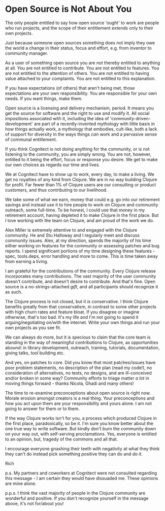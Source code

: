 Open Source is Not About You
============================

The only people entitled to say how open source 'ought' to work are people who run projects, and the scope of their entitlement extends only to their own projects.

Just because someone open sources something does not imply they owe the world a change in their status, focus and effort, e.g. from inventor to community manager.

As a user of something open source you are not thereby entitled to anything at all. You are not entitled to contribute. You are not entitled to features. You are not entitled to the attention of others.  You are not entitled to having value attached to your complaints. You are not entitled to this explanation.

If you have expectations (of others) that aren't being met, those expectations are your own responsibility. You are responsible for your own needs. If you want things, make them.

Open source is a licensing and delivery mechanism, period. It means you get the source for software and the right to use and modify it. All social impositions associated with it, including the idea of 'community-driven-development' are part of a recently-invented mythology with little basis in how things actually work, a mythology that embodies, cult-like, both a lack of support for diversity in the ways things *can* work and a pervasive sense of communal entitlement.

If you think Cognitect is not doing anything for the community, or is not listening to the community, you are simply wrong. You are not, however, entitled to it being the effort, focus or response you desire. We get to make our own choices as regards our time and lives.

We at Cognitect have to show up to work, every day, to make a living. We get no royalties of any kind from Clojure. We are in no way building Clojure for profit. Far fewer than 1% of Clojure users are our consulting or product customers, and thus contributing to our livelihood. 

We take some of what we earn, money that could e.g. go into our retirement savings and instead use it to hire people to work on Clojure and community outreach, some full-time. To be honest, I could use that money in my retirement account, having depleted it to make Clojure in the first place. But I love working with the team on Clojure, and am proud of the work we do.

Alex Miller is extremely attentive to and engaged with the Clojure community. He and Stu Halloway and I regularly meet and discuss community issues. Alex, at my direction, spends the majority of his time either working on features for the community or assessing patches and bug reports. I spend significant portions of my time designing these features - spec, tools.deps, error handling and more to come. This is time taken away from earning a living.

I am grateful for the contributions of the community. Every Clojure release incorporates many contributions. The vast majority of the user community doesn't contribute, and doesn't desire to contribute. And that's fine. Open source is a no-strings-attached *gift*, and all participants should recognize it as such.

The Clojure process is not closed, but it *is* conservative. I think Clojure benefits greatly from that conservatism, in contrast to some other projects with high churn rates and feature bloat. If you disagree or imagine otherwise, that's too bad. It's my life and I'm not going to spend it arguing/negotiating on/with the internet. Write your own things and run your own projects as you see fit.

We can always do more, but it is specious to claim that the core team is standing in the way of meaningful contributions to Clojure, as opportunities abound: in library development, outreach, training, tutorials, documentation, giving talks, tool building etc. 

And yes, on patches to core. Did you know that most patches/issues have poor problem statements, no description of the plan (read my code!), no consideration of alternatives, no tests, no designs, and are ill-conceived and/or broken in some way? Community efforts to triage matter *a lot* in moving things forward - thanks Nicola, Ghadi and many others!

The time to re-examine preconceptions about open source is right now. Morale erosion amongst creators is a real thing. Your preconceptions and how you act upon them are your responsibility and yours alone. I am not going to answer for them or to them.

If the way Clojure works isn't for you, a process which produced Clojure in the first place, paradoxically, so be it. I'm sure you know better about the one true way to write software. But kindly don't burn the community down on your way out, with self-serving proclamations. Yes, everyone is entitled to an opinion, but, tragedy of the commons and all that.

I encourage everyone gnashing their teeth with negativity at what they think they can't do instead pick something positive they can do and _do it_.

Rich

p.s. My partners and coworkers at Cognitect were not consulted regarding this message - I am certain they would have dissuaded me. These opinions are mine alone.

p.p.s. I think the vast majority of people in the Clojure community are wonderful and positive. If you don't recognize yourself in the message above, it's not for/about you!
